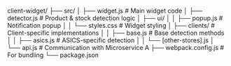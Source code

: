 client-widget/ ├── src/ │ ├── widget.js # Main widget code │ ├── detector.js # Product & stock detection logic │ ├── ui/ │ │ ├── popup.js # Notification popup │ │ └── styles.css # Widget styling │ ├── clients/ # Client-specific implementations │ │
├── base.js # Base detection methods │ │ ├── asics.js # ASICS-specific detection │ │ └── [other-stores].js │ └── api.js # Communication with Microservice A ├── webpack.config.js # For bundling └── package.json
